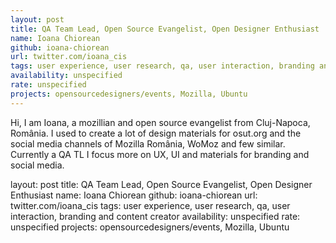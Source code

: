 ```yaml
---
layout: post
title: QA Team Lead, Open Source Evangelist, Open Designer Enthusiast
name: Ioana Chiorean
github: ioana-chiorean
url: twitter.com/ioana_cis
tags: user experience, user research, qa, user interaction, branding and content creator
availability: unspecified
rate: unspecified
projects: opensourcedesigners/events, Mozilla, Ubuntu
---
```


Hi, I am Ioana, a mozillian and open source evangelist from Cluj-Napoca, România. I used to create a lot of design materials for osut.org and the social media channels of Mozilla România, WoMoz and few similar. Currently a QA TL I focus more on UX, UI and materials for branding and social media.

layout: post
title: QA Team Lead, Open Source Evangelist, Open Designer Enthusiast
name: Ioana Chiorean
github: ioana-chiorean
url: twitter.com/ioana_cis
tags: user experience, user research, qa, user interaction, branding and content creator
availability: unspecified
rate: unspecified
projects: opensourcedesigners/events, Mozilla, Ubuntu